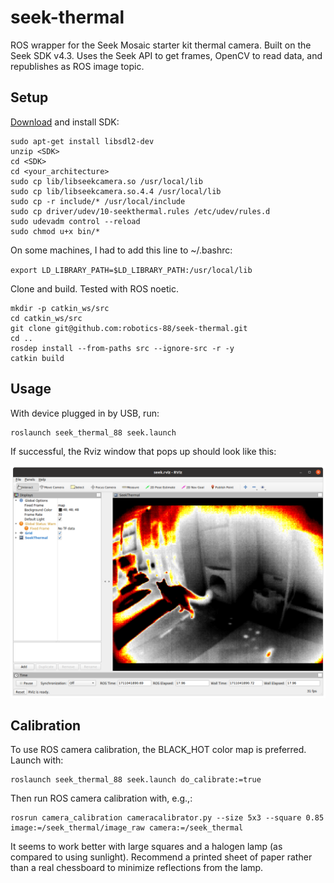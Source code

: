 # seek-thermal

ROS wrapper for the Seek Mosaic starter kit thermal camera. Built on the Seek SDK v4.3. Uses the Seek API to get frames, OpenCV to read data, and republishes as ROS image topic.

## Setup
[Download](https://developer.thermal.com/support/solutions/articles/48001240854-seek-thermal-sdk-v4-3) and install SDK:
```
sudo apt-get install libsdl2-dev
unzip <SDK>
cd <SDK>
cd <your_architecture>
sudo cp lib/libseekcamera.so /usr/local/lib
sudo cp lib/libseekcamera.so.4.4 /usr/local/lib
sudo cp -r include/* /usr/local/include
sudo cp driver/udev/10-seekthermal.rules /etc/udev/rules.d
sudo udevadm control --reload
sudo chmod u+x bin/*
```

On some machines, I had to add this line to ~/.bashrc:

`export LD_LIBRARY_PATH=$LD_LIBRARY_PATH:/usr/local/lib`

Clone and build. Tested with ROS noetic.
```
mkdir -p catkin_ws/src
cd catkin_ws/src
git clone git@github.com:robotics-88/seek-thermal.git
cd ..
rosdep install --from-paths src --ignore-src -r -y
catkin build
```

## Usage

With device plugged in by USB, run:
```
roslaunch seek_thermal_88 seek.launch
```
If successful, the Rviz window that pops up should look like this:

![thermal image of a cat in Rviz](images/thermal-cat.png)

## Calibration

To use ROS camera calibration, the BLACK_HOT color map is preferred. Launch with:
```
roslaunch seek_thermal_88 seek.launch do_calibrate:=true
```

Then run ROS camera calibration with, e.g.,:
```
rosrun camera_calibration cameracalibrator.py --size 5x3 --square 0.85 image:=/seek_thermal/image_raw camera:=/seek_thermal
```

It seems to work better with large squares and a halogen lamp (as compared to using sunlight). Recommend a printed sheet of paper rather than a real chessboard to minimize reflections from the lamp.